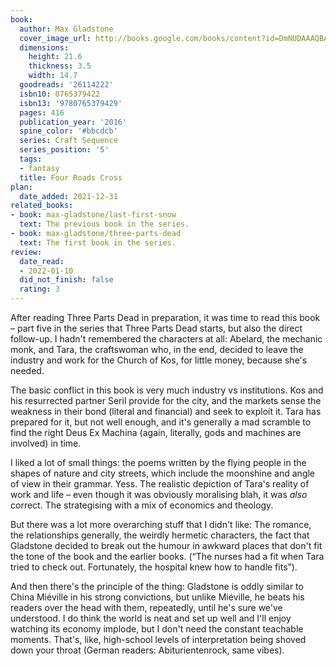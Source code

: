 ```yaml
---
book:
  author: Max Gladstone
  cover_image_url: http://books.google.com/books/content?id=DmNUDAAAQBAJ&printsec=frontcover&img=1&zoom=1&source=gbs_api
  dimensions:
    height: 21.6
    thickness: 3.5
    width: 14.7
  goodreads: '26114222'
  isbn10: 0765379422
  isbn13: '9780765379429'
  pages: 416
  publication_year: '2016'
  spine_color: '#bbcdcb'
  series: Craft Sequence
  series_position: '5'
  tags:
  - fantasy
  title: Four Roads Cross
plan:
  date_added: 2021-12-31
related_books:
- book: max-gladstone/last-first-snow
  text: The previous book in the series.
- book: max-gladstone/three-parts-dead
  text: The first book in the series.
review:
  date_read:
  - 2022-01-10
  did_not_finish: false
  rating: 3
---
```


After reading Three Parts Dead in preparation, it was time to read this book – part five in the series that Three Parts
Dead starts, but also the direct follow-up. I hadn't remembered the characters at all: Abelard, the mechanic monk, and
Tara, the craftswoman who, in the end, decided to leave the industry and work for the Church of Kos, for little money,
because she's needed.

The basic conflict in this book is very much industry vs institutions. Kos and his resurrected partner Seril provide for
the city, and the markets sense the weakness in their bond (literal and financial) and seek to exploit it. Tara has
prepared for it, but not well enough, and it's generally a mad scramble to find the right Deus Ex Machina (again,
literally, gods and machines are involved) in time.

I liked a lot of small things: the poems written by the flying people in the shapes of nature and city streets, which
include the moonshine and angle of view in their grammar. Yess. The realistic depiction of Tara's reality of work and
life – even though it was obviously moralising blah, it was *also* correct. The strategising with a mix of economics and
theology.

But there was a lot more overarching stuff that I didn't like: The romance, the relationships generally, the weirdly
hermetic characters, the fact that Gladstone decided to break out the humour in awkward places that don't fit the tone
of the book and the earlier books. (“The nurses had a fit when Tara tried to check out. Fortunately, the hospital knew
how to handle fits”).

And then there's the principle of the thing: Gladstone is oddly similar to China Miéville in his strong convictions, but
unlike Miéville, he beats his readers over the head with them, repeatedly, until he's sure we've understood. I do think
the world is neat and set up well and I'll enjoy watching its economy implode, but I don't need the constant teachable
moments. That's, like, high-school levels of interpretation being shoved down your throat (German readers:
Abiturientenrock, same vibes).
